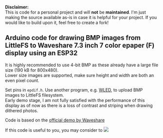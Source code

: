 **Disclaimer:**  
This is code for a personal project and will **not** be **maintained**. I'm just making the source available as-is in case it is helpful for your project.
If you would like to build upon it, feel free to create a fork!

## Arduino code for drawing BMP images from LittleFS to Waveshare 7.3 inch 7 color epaper (F) display using an ESP32

It is highly recommended to use 4-bit BMP as these already have a large file size (190 kB for 800x480).  
Lower size images are supported, make sure height and width are both an even pixel count.

Set pins in `epdif.h`. Use another program, e.g. [WLED](https://github.com/Aircoookie/WLED), to upload BMP images to LittleFS filesystem.  
Early demo stage, I am not fully satisfied with the performance of this display as of now as there is a loss of contrast and striping when drawing dithered photos.

Code is based on the [official demo by Waveshare](https://www.waveshare.com/wiki/7.3inch_e-Paper_HAT_(F)_Manual#Run_The_Demo)

If this code is useful to you, you may consider to [![](https://img.shields.io/badge/send%20me%20a%20small%20gift-paypal-blue.svg?style=flat-square)](https://paypal.me/aircoookie)
